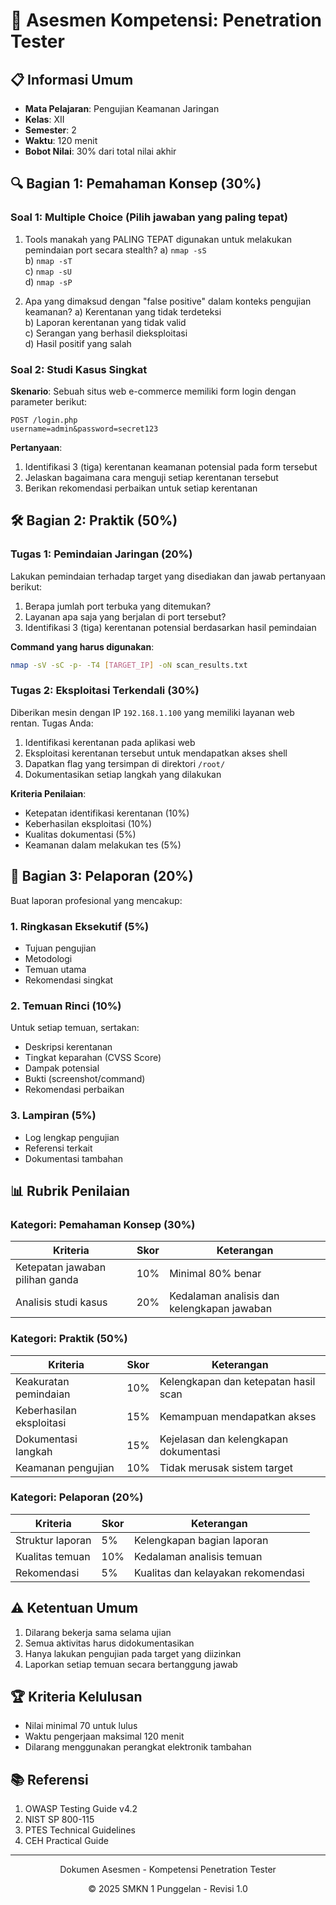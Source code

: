 # 🎯 Asesmen Kompetensi: Penetration Tester

## 📋 Informasi Umum
- **Mata Pelajaran**: Pengujian Keamanan Jaringan
- **Kelas**: XII
- **Semester**: 2
- **Waktu**: 120 menit
- **Bobot Nilai**: 30% dari total nilai akhir

## 🔍 Bagian 1: Pemahaman Konsep (30%)

### Soal 1: Multiple Choice (Pilih jawaban yang paling tepat)
1. Tools manakah yang PALING TEPAT digunakan untuk melakukan pemindaian port secara stealth?
   a) `nmap -sS`  
   b) `nmap -sT`  
   c) `nmap -sU`  
   d) `nmap -sP`

2. Apa yang dimaksud dengan "false positive" dalam konteks pengujian keamanan?
   a) Kerentanan yang tidak terdeteksi  
   b) Laporan kerentanan yang tidak valid  
   c) Serangan yang berhasil dieksploitasi  
   d) Hasil positif yang salah

### Soal 2: Studi Kasus Singkat
**Skenario**:
Sebuah situs web e-commerce memiliki form login dengan parameter berikut:
```
POST /login.php
username=admin&password=secret123
```

**Pertanyaan**:
1. Identifikasi 3 (tiga) kerentanan keamanan potensial pada form tersebut
2. Jelaskan bagaimana cara menguji setiap kerentanan tersebut
3. Berikan rekomendasi perbaikan untuk setiap kerentanan

## 🛠️ Bagian 2: Praktik (50%)

### Tugas 1: Pemindaian Jaringan (20%)
Lakukan pemindaian terhadap target yang disediakan dan jawab pertanyaan berikut:

1. Berapa jumlah port terbuka yang ditemukan?
2. Layanan apa saja yang berjalan di port tersebut?
3. Identifikasi 3 (tiga) kerentanan potensial berdasarkan hasil pemindaian

**Command yang harus digunakan**:
```bash
nmap -sV -sC -p- -T4 [TARGET_IP] -oN scan_results.txt
```

### Tugas 2: Eksploitasi Terkendali (30%)
Diberikan mesin dengan IP `192.168.1.100` yang memiliki layanan web rentan. Tugas Anda:

1. Identifikasi kerentanan pada aplikasi web
2. Eksploitasi kerentanan tersebut untuk mendapatkan akses shell
3. Dapatkan flag yang tersimpan di direktori `/root/`
4. Dokumentasikan setiap langkah yang dilakukan

**Kriteria Penilaian**:
- Ketepatan identifikasi kerentanan (10%)
- Keberhasilan eksploitasi (10%)
- Kualitas dokumentasi (5%)
- Keamanan dalam melakukan tes (5%)

## 📝 Bagian 3: Pelaporan (20%)
Buat laporan profesional yang mencakup:

### 1. Ringkasan Eksekutif (5%)
- Tujuan pengujian
- Metodologi
- Temuan utama
- Rekomendasi singkat

### 2. Temuan Rinci (10%)
Untuk setiap temuan, sertakan:
- Deskripsi kerentanan
- Tingkat keparahan (CVSS Score)
- Dampak potensial
- Bukti (screenshot/command)
- Rekomendasi perbaikan

### 3. Lampiran (5%)
- Log lengkap pengujian
- Referensi terkait
- Dokumentasi tambahan

## 📊 Rubrik Penilaian

### Kategori: Pemahaman Konsep (30%)
| Kriteria | Skor | Keterangan |
|----------|------|------------|
| Ketepatan jawaban pilihan ganda | 10% | Minimal 80% benar |
| Analisis studi kasus | 20% | Kedalaman analisis dan kelengkapan jawaban |

### Kategori: Praktik (50%)
| Kriteria | Skor | Keterangan |
|----------|------|------------|
| Keakuratan pemindaian | 10% | Kelengkapan dan ketepatan hasil scan |
| Keberhasilan eksploitasi | 15% | Kemampuan mendapatkan akses |
| Dokumentasi langkah | 15% | Kejelasan dan kelengkapan dokumentasi |
| Keamanan pengujian | 10% | Tidak merusak sistem target |

### Kategori: Pelaporan (20%)
| Kriteria | Skor | Keterangan |
|----------|------|------------|
| Struktur laporan | 5% | Kelengkapan bagian laporan |
| Kualitas temuan | 10% | Kedalaman analisis temuan |
| Rekomendasi | 5% | Kualitas dan kelayakan rekomendasi |

## ⚠️ Ketentuan Umum
1. Dilarang bekerja sama selama ujian
2. Semua aktivitas harus didokumentasikan
3. Hanya lakukan pengujian pada target yang diizinkan
4. Laporkan setiap temuan secara bertanggung jawab

## 🏆 Kriteria Kelulusan
- Nilai minimal 70 untuk lulus
- Waktu pengerjaan maksimal 120 menit
- Dilarang menggunakan perangkat elektronik tambahan

## 📚 Referensi
1. OWASP Testing Guide v4.2
2. NIST SP 800-115
3. PTES Technical Guidelines
4. CEH Practical Guide

---
<div align="center">
  <p>Dokumen Asesmen - Kompetensi Penetration Tester</p>
  <p>© 2025 SMKN 1 Punggelan - Revisi 1.0</p>
</div>
